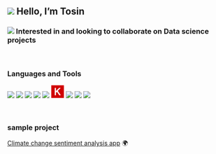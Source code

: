 ## <img src="https://media.giphy.com/media/hvRJCLFzcasrR4ia7z/giphy.gif" width="40px"> Hello, I’m Tosin

### <img src="https://media.giphy.com/media/mX3Fb07CJXDuheCUi0/giphy.gif" width="40px"> Interested in and looking to collaborate on Data science projects

<br/>

### **Languages and Tools**

[<code><img src="https://media.giphy.com/media/LMt9638dO8dftAjtco/giphy.gif" width="40px"></code>](https://www.python.org/)
[<code><img src="https://media.giphy.com/media/kH1DBkPNyZPOk0BxrM/giphy.gif" width="80px"></code>](https://git-scm.com/)
[<code><img src="https://media.giphy.com/media/W71QxkQgCDM1WJYdFz/giphy.gif" width="40px"></code>](https://en.wikipedia.org/wiki/SQL)
[<code><img src="https://miro.medium.com/max/1400/1*2-b5UkCIf7iF0eCTc-DFeQ.gif" width="60px"></code>](https://aws.amazon.com/?nc2=h_lg)
[<code><img height="40" src="https://upload.wikimedia.org/wikipedia/commons/thumb/0/05/Scikit_learn_logo_small.svg/2560px-Scikit_learn_logo_small.svg.png"></code>](https://scikit-learn.org/stable/)
[<code><img height="30" src="https://raw.githubusercontent.com/gahogg/gahogg/master/keras.png"></code>](https://keras.io/)
[<code><img height="40" src="https://media.giphy.com/media/SU2ic3wTfuC6JhD1lA/giphy.gif"></code>](https://www.tensorflow.org/)
[<code><img src="https://media.giphy.com/media/IdyAQJVN2kVPNUrojM/giphy.gif" width="40px"></code>](https://code.visualstudio.com/)
[<code><img height="40" src="https://streamlit.io/images/brand/streamlit-logo-primary-lightmark-lighttext.png"></code>](https://streamlit.io/)

<br/>

### **sample project**

[Climate change sentiment analysis app](https://climate-change-sentiment-analysis-appbase-app-streamli-v7uhh8.streamlitapp.com/) 🌍

<!---
toarstn92/toarstn92 is a ✨ special ✨ repository because its `README.md` (this file) appears on your GitHub profile.
You can click the Preview link to take a look at your changes.
--->
